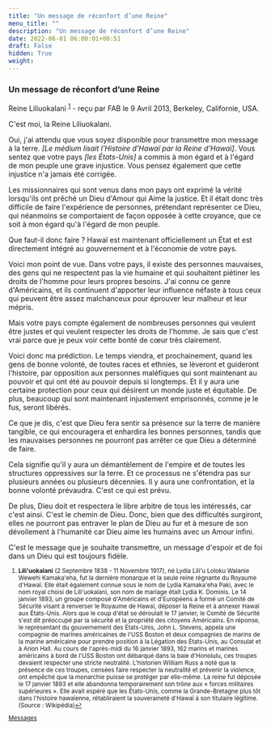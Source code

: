 ```yaml
---
title: "Un message de réconfort d’une Reine"
menu_title: ""
description: "Un message de réconfort d’une Reine"
date: 2022-06-01 06:00:01+00:51
draft: False
hidden: True
weight:
---
```

### Un message de réconfort d’une Reine

Reine Liliuokalani <sup id="a1">[1](#f1)</sup> - reçu par FAB le 9 Avril 2013, Berkeley, Californie, USA.

C'est moi, la Reine Liliuokalani.

Oui, j'ai attendu que vous soyez disponible pour transmettre mon message à la terre. *[Le médium lisait l'Histoire d'Hawaï par la Reine d'Hawaï]*. Vous sentez que votre pays *[les États-Unis]* a commis à mon égard et à l'égard de mon peuple une grave injustice. Vous pensez également que cette injustice n'a jamais été corrigée.

Les missionnaires qui sont venus dans mon pays ont exprimé la vérité lorsqu'ils ont prêché un Dieu d'Amour qui Aime la justice. Et il était donc très difficile de faire l'expérience de personnes, prétendant représenter ce Dieu, qui néanmoins se comportaient de façon opposée à cette croyance, que ce soit à mon égard qu'à l'égard de mon peuple.

Que faut-il donc faire ? Hawaï est maintenant officiellement un État et est directement intégré au gouvernement et à l'économie de votre pays.

Voici mon point de vue. Dans votre pays, il existe des personnes mauvaises, des gens qui ne respectent pas la vie humaine et qui souhaitent piétiner les droits de l'homme pour leurs propres besoins. J'ai connu ce genre d'Américains, et ils continuent d'apporter leur influence néfaste à tous ceux qui peuvent être assez malchanceux pour éprouver leur malheur et leur mépris.

Mais votre pays compte également de nombreuses personnes qui veulent être justes et qui veulent respecter les droits de l'homme. Je sais que c'est vrai parce que je peux voir cette bonté de cœur très clairement.

Voici donc ma prédiction. Le temps viendra, et prochainement, quand les gens de bonne volonté, de toutes races et ethnies, se lèveront et guideront l'histoire, par opposition aux personnes maléfiques qui sont maintenant au pouvoir et qui ont été au pouvoir depuis si longtemps. Et il y aura une certaine protection pour ceux qui désirent un monde juste et équitable. De plus, beaucoup qui sont maintenant injustement emprisonnés, comme je le fus, seront libérés.

Ce que je dis, c'est que Dieu fera sentir sa présence sur la terre de manière tangible, ce qui encouragera et enhardira les bonnes personnes, tandis que les mauvaises personnes ne pourront pas arrêter ce que Dieu a déterminé de faire.

Cela signifie qu'il y aura un démantèlement de l'empire et de toutes les structures oppressives sur la terre. Et ce processus ne s'étendra pas sur plusieurs années ou plusieurs décennies. Il y aura une confrontation, et la bonne volonté prévaudra. C'est ce qui est prévu.

De plus, Dieu doit et respectera le libre arbitre de tous les intéressés, car c'est ainsi. C'est le chemin de Dieu. Donc, bien que des difficultés surgiront, elles ne pourront pas entraver le plan de Dieu au fur et à mesure de son dévoilement à l'humanité car Dieu aime les humains avec un Amour infini.

C'est le message que je souhaite transmettre, un message d'espoir et de foi dans un Dieu qui est toujours fidèle.
<small>

1. <large id="f1"> **Lili'uokalani** (2 Septembre 1838 - 11 Novembre 1917), né Lydia Lili'u Loloku Walanie Wewehi Kamaka'eha, fut la dernière monarque et la seule reine régnante du Royaume d'Hawaï. Elle était également connue sous le nom de Lydia Kamaka'eha Paki, avec le nom royal choisi de Lili'uokalani, son nom de mariage était Lydia K. Dominis. Le 14 janvier 1893, un groupe composé d'Américains et d'Européens a formé un Comité de Sécurité visant à renverser le Royaume de Hawaï, déposer la Reine et à annexer Hawaï aux États-Unis. Alors que le coup d'état se déroulait le 17 janvier, le Comité de Sécurité s'est dit préoccupé par la sécurité et la propriété des citoyens Américains. En réponse, le représentant du gouvernement des États-Unis, John L. Stevens, appela une compagnie de marines américaines de l'USS Boston et deux compagnies de marins de la marine américaine pour prendre position à la Légation des États-Unis, au Consulat et à Arion Hall. Au cours de l'après-midi du 16 janvier 1893, 162 marins et marines américains à bord de l'USS Boston ont débarqué dans la baie d'Honolulu, ces troupes devaient respecter une stricte neutralité. L'historien William Russ a noté que la présence de ces troupes, censées faire respecter la neutralité et prévenir la violence, ont empêché que la monarchie puisse se protéger par elle-même. La reine fut déposée le 17 janvier 1893 et elle abandonna temporairement son trône aux « forces militaires supérieures ». Elle avait espéré que les États-Unis, comme la Grande-Bretagne plus tôt dans l'histoire hawaïenne, rétabliraient la souveraineté d'Hawaï à son titulaire légitime. (Source : Wikipédia)[↩](#a1)

[Messages](/fr-contemporary-messages/fr-contemporary-messages-by-date-order/fr-contemporary-messages-2013)

